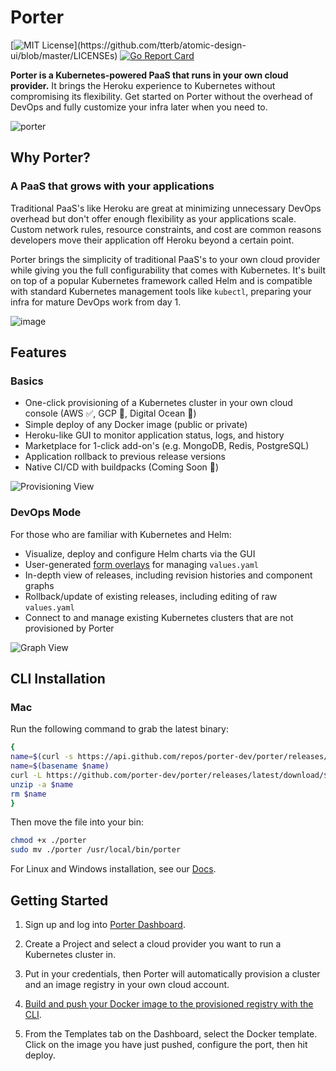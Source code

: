 # Porter 
[![MIT License](https://img.shields.io/apm/l/atomic-design-ui.svg?)](https://github.com/tterb/atomic-design-ui/blob/master/LICENSEs) [![Go Report Card](https://goreportcard.com/badge/gojp/goreportcard)](https://goreportcard.com/report/gojp/goreportcard)

**Porter is a Kubernetes-powered PaaS that runs in your own cloud provider.** It brings the Heroku experience to Kubernetes without compromising its flexibility. Get started on Porter without the overhead of DevOps and fully customize your infra later when you need to.

![porter](https://user-images.githubusercontent.com/65516095/103712859-def9ee00-4f88-11eb-804c-4b775d697ec4.jpeg)

## Why Porter?
### A PaaS that grows with your applications

Traditional PaaS's like Heroku are great at minimizing unnecessary DevOps overhead but don't offer enough flexibility as your applications scale. Custom network rules, resource constraints, and cost are common reasons developers move their application off Heroku beyond a certain point. 

Porter brings the simplicity of traditional PaaS's to your own cloud provider while giving you the full configurability that comes with Kubernetes. It's built on top of a popular Kubernetes framework called Helm and is compatible with standard Kubernetes management tools like `kubectl`, preparing your infra for mature DevOps work from day 1.

![image](https://user-images.githubusercontent.com/65516095/103713478-71e75800-4f8a-11eb-915f-adee9d4f5bf7.png)

## Features
### Basics
- One-click provisioning of a Kubernetes cluster in your own cloud console (AWS ✅, GCP 🚧, Digital Ocean 🚧)
- Simple deploy of any Docker image (public or private)
- Heroku-like GUI to monitor application status, logs, and history
- Marketplace for 1-click add-on's (e.g. MongoDB, Redis, PostgreSQL)
- Application rollback to previous release versions
- Native CI/CD with buildpacks (Coming Soon 🚧)

![Provisioning View](https://user-images.githubusercontent.com/65516095/103712142-09e34280-4f87-11eb-9272-a35805544fd0.png)

### DevOps Mode
For those who are familiar with Kubernetes and Helm:
- Visualize, deploy and configure Helm charts via the GUI
- User-generated [form overlays](https://docs.getporter.dev/docs/porter-templates) for managing `values.yaml`
- In-depth view of releases, including revision histories and component graphs
- Rollback/update of existing releases, including editing of raw `values.yaml`
- Connect to and manage existing Kubernetes clusters that are not provisioned by Porter

![Graph View](https://user-images.githubusercontent.com/22849518/101073320-43322800-356d-11eb-9b69-a68bd951992e.png)

## CLI Installation
### Mac 
Run the following command to grab the latest binary:

```sh
{
name=$(curl -s https://api.github.com/repos/porter-dev/porter/releases/latest | grep "browser_download_url.*porter_.*_Darwin_x86_64\.zip" | cut -d ":" -f 2,3 | tr -d \")
name=$(basename $name)
curl -L https://github.com/porter-dev/porter/releases/latest/download/$name --output $name
unzip -a $name
rm $name
}
```

Then move the file into your bin:

```sh
chmod +x ./porter
sudo mv ./porter /usr/local/bin/porter
```

For Linux and Windows installation, see our [Docs](https://docs.getporter.dev/docs/cli-documentation#linux). 

## Getting Started
1. Sign up and log into [Porter Dashboard](https://dashboard.getporter.dev).

2. Create a Project and select a cloud provider you want to run a Kubernetes cluster in.

3. Put in your credentials, then Porter will automatically provision a cluster and an image registry in your own cloud account.

4. [Build and push your Docker image to the provisioned registry with the CLI](https://docs.getporter.dev/docs/cli-documentation#porter-docker-configure).

5. From the Templates tab on the Dashboard, select the Docker template. Click on the image you have just pushed, configure the port, then hit deploy.

